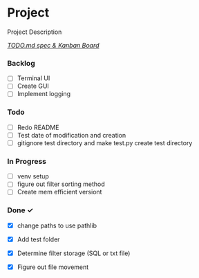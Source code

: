 # Project

Project Description

<em>[TODO.md spec & Kanban Board](https://bit.ly/3fCwKfM)</em>

### Backlog

- [ ] Terminal UI  
- [ ] Create GUI  
- [ ] Implement logging  

### Todo

- [ ] Redo README  
- [ ] Test date of modification and creation  
- [ ] gitignore test directory and make test.py create test directory

### In Progress
- [ ] venv setup  
- [ ] figure out filter sorting method  
- [ ] Create mem efficient versiont

### Done ✓

- [x] change paths to use pathlib  
- [x] Add test folder  
- [x] Determine filter storage (SQL or txt file)  
- [x] Figure out file movement  

